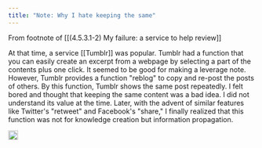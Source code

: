 ```yaml
---
title: "Note: Why I hate keeping the same"
---
```


From footnote of [[(4.5.3.1-2) My failure: a service to help review]]

At that time, a service [[Tumblr]] was popular. Tumblr had a function that you can easily create an excerpt from a webpage by selecting a part of the contents plus one click. It seemed to be good for making a leverage note. However, Tumblr provides a function "reblog" to copy and re-post the posts of others. By this function, Tumblr shows the same post repeatedly. I felt bored and thought that keeping the same content was a bad idea. I did not understand its value at the time. Later, with the advent of similar features like Twitter's "retweet" and Facebook's "share," I finally realized that this function was not for knowledge creation but information propagation.

<img src='https://scrapbox.io/api/pages/nishio-en/en/icon' alt='en.icon' height="19.5"/>